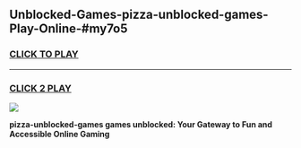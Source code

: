 
## Unblocked-Games-pizza-unblocked-games-Play-Online-#my7o5
<h3>
<a href="https://premium.freeplayer.one?title=pizza-unblocked-games&ref=27F">CLICK TO PLAY</a></h3>
<hr>

<h3>
<a href="https://premium.freeplayer.one?title=pizza-unblocked-games&ref=27F">CLICK 2 PLAY</a>
  
</h3>

<a href="https://premium.freeplayer.one?title=pizza-unblocked-games&ref=27F"><img src="https://clearcache.store/games.png"></a>


**pizza-unblocked-games games unblocked: Your Gateway to Fun and Accessible Online Gaming**
